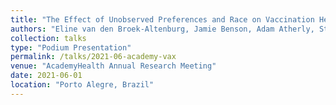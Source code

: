 ```yaml
---
title: "The Effect of Unobserved Preferences and Race on Vaccination Hesitancy for COVID-19 Vaccines: Implications for Health Disparities"
authors: "Eline van den Broek-Altenburg, Jamie Benson, Adam Atherly, Stephane Hess"
collection: talks
type: "Podium Presentation"
permalink: /talks/2021-06-academy-vax
venue: "AcademyHealth Annual Research Meeting"
date: 2021-06-01
location: "Porto Alegre, Brazil"
---
```

